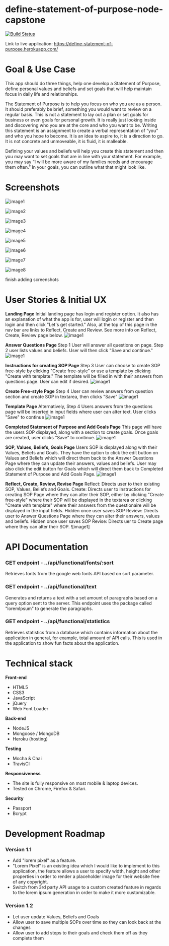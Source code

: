 # define-statement-of-purpose-node-capstone

[![Build Status](https://travis-ci.org/tobnys/webdev-toolkit-final-capstone.svg?branch=master)](https://travis-ci.org/tobnys/webdev-toolkit-final-capstone)

Link to live application: https://define-statement-of-purpose.herokuapp.com/

# Goal & Use Case

This app should do three things, help one develop a Statement of Purpose, define personal values and beliefs and set goals that will help maintain focus in daily life and relationships.

The Statement of Purpose is to help you focus on who you are as a person. It should preferably be brief, something you would want to review on a regular basis. This is not a statement to lay out a plan or set goals for business or even goals for personal growth. It is really just looking inside and discovering who you are at the core and who you want to be. Writing this statement is an assignment to create a verbal representation of “you” and who you hope to become. It is an idea to aspire to,  it is a direction to go. It is not concrete and unmoveable, it is fluid, it is malleable.

Defining your values and beliefs will help you create this statement and then you may want to set goals that are in line with your statement. For example, you may say “I will be more aware of my families needs and encourage them often.” In your goals, you can outline what that might look like.



# Screenshots
![image1](https://github.com/kimcheru18/define-statement-of-purpose-node-capstone/blob/master/github-images/landing-page.png)

![image2](https://github.com/kimcheru18/define-statement-of-purpose-node-capstone/blob/master/github-images/register-new-user-page.png)

![image3](https://github.com/kimcheru18/define-statement-of-purpose-node-capstone/blob/master/github-images/questions-page.png)

![image4](https://github.com/kimcheru18/define-statement-of-purpose-node-capstone/blob/master/github-images/instructions-to-create-sop.png)

![image5](https://github.com/kimcheru18/define-statement-of-purpose-node-capstone/blob/master/github-images/create-sop-freestyle-page.png)

![image6](https://github.com/kimcheru18/define-statement-of-purpose-node-capstone/blob/master/github-images/create-sop-template-page.png)

![image7](https://github.com/kimcheru18/define-statement-of-purpose-node-capstone/blob/master/github-images/set-goals-page.png)

![image8](https://github.com/kimcheru18/define-statement-of-purpose-node-capstone/blob/master/github-images/sop-values-beliefs-goals-final-page.png)

finish adding screenshots

# User Stories & Initial UX

**Landing Page**
Initial landing page has login and register option. It also has an explanation of what the app is for, user will login or register and then login and then click "Let's get started." Also, at the top of this page in the nav bar are links to Reflect, Create and Review. See more info on Reflect, Create, Review page below.
![image1](https://github.com/kimcheru18/define-statement-of-purpose-node-capstone/blob/master/wireframe-images/landing-page-image.png)

**Answer Questions Page**
Step 1 User will answer all questions on page. Step 2 user lists values and beliefs. User will then click "Save and continue."
![image1](https://github.com/kimcheru18/define-statement-of-purpose-node-capstone/blob/master/wireframe-images/answer-questions-image.png)

**Instructions for creating SOP Page**
Step 3 User can choose to create SOP free-style by clicking "Create free-style" or use a template by clicking "Create with template." The template will be filled in with their answers from questions page. User can edit if desired.
![image1](https://github.com/kimcheru18/define-statement-of-purpose-node-capstone/blob/master/wireframe-images/instructions-create-sop.png)

**Create Free-style Page**
Step 4 User can review answers from question section and create SOP in textarea, then clicks "Save"
![image1](https://github.com/kimcheru18/define-statement-of-purpose-node-capstone/blob/master/wireframe-images/create-free-style-image.png)

**Template Page**
Alternatively, Step 4 Users answers from the questions page will be inserted in input fields where user can alter text. User clicks "Save" to continue
![image1](https://github.com/kimcheru18/define-statement-of-purpose-node-capstone/blob/master/wireframe-images/template-image.png)

**Completed Statement of Purpose and Add Goals Page**
This page will have the users SOP displayed, along with a section to create goals. Once goals are created, user clicks "Save" to continue.
![image1](https://github.com/kimcheru18/define-statement-of-purpose-node-capstone/blob/master/wireframe-images/set-goals-page.png)

**SOP, Values, Beliefs, Goals Page**
Users SOP is displayed along with their Values, Beliefs and Goals. They have the option to click the edit button on Values and Beliefs which will direct them back to the Answer Questions Page where they can update their answers, values and beliefs. User may also click the edit button for Goals which will direct them back to Completed Statement of Purpose and Add Goals Page.
![image1](https://github.com/kimcheru18/define-statement-of-purpose-node-capstone/blob/master/wireframe-images/sop-values-beliefs-goals-final-page.png)

**Reflect, Create, Review, Revise Page**
Reflect: Directs user to their existing SOP, Values, Beliefs and Goals.
Create: Directs user to Instructions for creating SOP Page where they can alter their SOP, either by clicking "Create free-style" where their SOP will be displayed in the textarea or clicking "Create with template" where their answers from the questionaire will be displayed in the input fields. Hidden once user saves SOP
Review: Directs user to Answer Questions Page where they can alter their answers, values and beliefs. Hidden once user saves SOP
Revise: Directs uer to Create page where they can alter their SOP.
![image1]


# API Documentation
### GET endpoint - ../api/functional/fonts/:sort
Retrieves fonts from the google web fonts API based on sort parameter.

### GET endpoint - ../api/functional/text
Generates and returns a text with a set amount of paragraphs based on a query option sent to the server. This endpoint uses the package called "loremIpsum" to generate the paragraphs.

### GET endpoint - ../api/functional/statistics
Retrieves statistics from a database which contains information about the application in general, for example, total amount of API calls. This is used in the application to show fun facts about the application.

# Technical stack

**Front-end**
 * HTML5
 * CSS3
 * JavaScript
 * jQuery
 * Web Font Loader

**Back-end**
 * NodeJS
 * Mongoose / MongoDB
 * Heroku (hosting)

**Testing**
 * Mocha & Chai
 * TravisCI

**Responsiveness**
 * The site is fully responsive on most mobile & laptop devices.
 * Tested on Chrome, Firefox & Safari.

**Security**
 * Passport
 * Bcrypt

# Development Roadmap

### Version 1.1
 * Add "lorem pixel" as a feature.
 * "Lorem Pixel" is an existing idea which I would like to implement to this application, the feature allows a user to specify width, height and other properties in order to render a placeholder image for their website free of any copyright.
 * Switch from 3rd party API usage to a custom created feature in regards to the lorem ipsum generation in order to make it more customizable.

### Version 1.2
 * Let user update Values, Beliefs and Goals
 * Allow user to save multiple SOPs over time so they can look back at the changes
 * Allow user to add steps to their goals and check them off as they complete them
